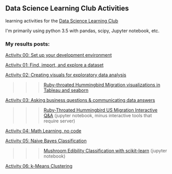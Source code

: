 ## Data Science Learning Club Activities
learning activities for the [Data Science Learning Club](http://www.becomingadatascientist.com/learningclub/)

I'm primarily using python 3.5 with pandas, scipy, Jupyter notebook, etc.


### My results posts:

[Activity 00: Set up your development environment](http://www.becomingadatascientist.com/learningclub/thread-64.html)

[Activity 01: Find, import, and explore a dataset](http://www.becomingadatascientist.com/learningclub/thread-65.html)

[Activity 02: Creating visuals for exploratory data analysis](http://www.becomingadatascientist.com/learningclub/thread-89.html)
>>>[Ruby-throated Hummingbird Migration visualizations in Tableau and seaborn](http://www.becomingadatascientist.com/learningclub/thread-89.html)

[Activity 03: Asking business questions & communicating data answers](http://www.becomingadatascientist.com/learningclub/thread-116.html) <br/>
>>>[Ruby-Throated Hummingbird US Migration Interactive Q&A](http://nbviewer.jupyter.org/github/paix120/DataScienceLearningClubActivities/blob/master/Activity03/Hummingbird%20Migration%20Interactive%20Jupyter%20Notebook.ipynb) (jupyter notebook, minus interactive tools that require server)

[Activity 04: Math Learning, no code](http://www.becomingadatascientist.com/learningclub/thread-117.html)

[Activity 05: Naive Bayes Classification](http://www.becomingadatascientist.com/learningclub/thread-130.html)
>>>[Mushroom Edibility Classification with scikit-learn](https://github.com/paix120/DataScienceLearningClubActivities/blob/master/Activity05/Mushroom%20Edibility%20Classification%20-%20Naive%20Bayes.ipynb) (jupyter notebook)

[Activity 06: k-Means Clustering](http://www.becomingadatascientist.com/learningclub/thread-145.html)
